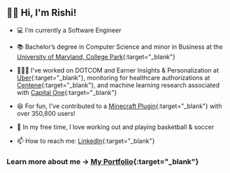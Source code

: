## 👋🏻 Hi, I'm Rishi!

- 💻 I’m currently a Software Engineer

- 📚 Bachelor’s degree in Computer Science and minor in Business at the [University of Maryland, College Park](https://umd.edu){:target="_blank"}

- 👨🏽‍💻 I've worked on DOTCOM and Earner Insights & Personalization at [Uber](https://www.uber.com){:target="_blank"}, monitoring for healthcare authorizations at [Centene](https://www.centene.com){:target="_blank"}, and machine learning research associated with [Capital One](https://www.capitalone.com){:target="_blank"}

- 😆 For fun, I've contributed to a [Minecraft Plugin](https://dev.bukkit.org/projects/dragontravel){:target="_blank"} with over 350,800 users!

- 🤠 In my free time, I love working out and playing basketball & soccer

- 📫 How to reach me: [LinkedIn](https://www.linkedin.com/in/rghosh24){:target="_blank"}

### Learn more about me -> [My Portfolio](https://rishirajghosh.github.io){:target="_blank"}
